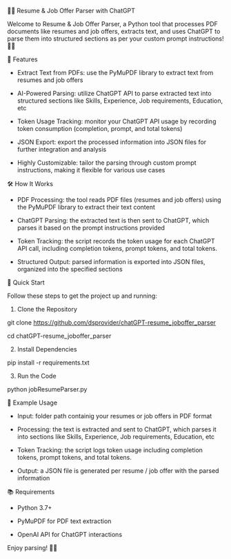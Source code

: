 📄🚀 Resume & Job Offer Parser with ChatGPT

Welcome to Resume & Job Offer Parser, a Python tool that processes PDF documents like resumes and job offers, extracts text, and uses ChatGPT to parse them into structured sections as per your custom prompt instructions! 🧠✨


📌 Features

- Extract Text from PDFs: use the PyMuPDF library to extract text from resumes and job offers

- AI-Powered Parsing: utilize ChatGPT API to parse extracted text into structured sections like Skills, Experience, Job requirements, Education, etc

- Token Usage Tracking: monitor your ChatGPT API usage by recording token consumption (completion, prompt, and total tokens)

- JSON Export: export the processed information into JSON files for further integration and analysis

- Highly Customizable: tailor the parsing through custom prompt instructions, making it flexible for various use cases


🛠️ How It Works

- PDF Processing: the tool reads PDF files (resumes and job offers) using the PyMuPDF library to extract their text content

- ChatGPT Parsing: the extracted text is then sent to ChatGPT, which parses it based on the prompt instructions provided

- Token Tracking: the script records the token usage for each ChatGPT API call, including completion tokens, prompt tokens, and total tokens.

- Structured Output: parsed information is exported into JSON files, organized into the specified sections


🚀 Quick Start

Follow these steps to get the project up and running:

1. Clone the Repository

git clone https://github.com/dsprovider/chatGPT-resume_joboffer_parser

cd chatGPT-resume_joboffer_parser

2. Install Dependencies

pip install -r requirements.txt

3. Run the Code

python jobResumeParser.py


📝 Example Usage

- Input: folder path containig your resumes or job offers in PDF format

- Processing: the text is extracted and sent to ChatGPT, which parses it into sections like Skills, Experience, Job requirements, Education, etc

- Token Tracking: the script logs token usage including completion tokens, prompt tokens, and total tokens.

- Output: a JSON file is generated per resume / job offer with the parsed information


📚 Requirements

- Python 3.7+

- PyMuPDF for PDF text extraction

- OpenAI API for ChatGPT interactions

Enjoy parsing! 🎉✨
